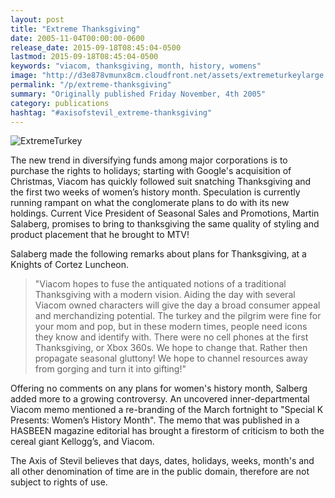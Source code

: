 ```yaml
---
layout: post
title: "Extreme Thanksgiving"
date: 2005-11-04T00:00:00-0600
release_date: 2015-09-18T08:45:04-0500
lastmod: 2015-09-18T08:45:04-0500
keywords: "viacom, thanksgiving, month, history, womens"
image: "http://d3e878vmunx8cm.cloudfront.net/assets/extremeturkeylarge.jpg"
permalink: "/p/extreme-thanksgiving"
summary: "Originally published Friday November, 4th 2005"
category: publications
hashtag: "#axisofstevil_extreme-thanksgiving"
---
```


[id_1]: http://d3e878vmunx8cm.cloudfront.net/assets/extremeturkeylarge.jpg "ExtremeTurkey"
![ExtremeTurkey][id_1]

The new trend in diversifying funds among major corporations is to purchase the rights to holidays; starting with Google's acquisition of Christmas, Viacom has quickly followed suit snatching Thanksgiving and the first two weeks of women’s history month. Speculation is currently running rampant on what the conglomerate plans to do with its new holdings. Current Vice President of Seasonal Sales and Promotions, Martin Salaberg, promises to bring to thanksgiving the same quality of styling and product placement that he brought to MTV! 

Salaberg made the following remarks about plans for Thanksgiving, at a Knights of Cortez Luncheon.

> "Viacom hopes to fuse the antiquated notions of a traditional Thanksgiving with a modern vision. Aiding the day with several Viacom owned characters will give the day a broad consumer appeal and merchandizing potential. The turkey and the pilgrim were fine for your mom and pop, but in these modern times, people need icons they know and identify with. There were no cell phones at the first Thanksgiving, or Xbox 360s. We hope to change that. Rather then propagate seasonal gluttony! We hope to channel resources away from gorging and turn it into gifting!"

Offering no comments on any plans for women's history month, Salberg added more to a growing controversy. An uncovered inner-departmental Viacom memo mentioned a re-branding of the March fortnight to "Special K Presents: Women’s History Month". The memo that was published in a HASBEEN magazine editorial has brought a firestorm of criticism to both the cereal giant Kellogg’s, and Viacom. 

The Axis of Stevil believes that days, dates, holidays, weeks, month's and all other denomination of time are in the public domain, therefore are not subject to rights of use.
